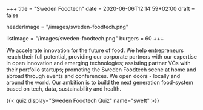 +++
title = "Sweden Foodtech"
date = 2020-06-06T12:14:59+02:00
draft = false

headerImage = "/images/sweden-foodtech.png"

listImage = "/images/sweden-foodtech.png"
burgers = 60
+++

We accelerate innovation for the future of food. We help entrepreneurs reach their full
potential, providing our corporate partners with our expertise in open innovation and
emerging technologies; assisting partner VCs with their portfolio startups; promoting
the Sweden Foodtech scene at home and abroad through events and conferences. We open
doors - locally and around the world. Our ambition is to build the next generation
food-system based on tech, data, sustainability and health.

{{< quiz display="Sweden Foodtech Quiz" name="sweft" >}}
